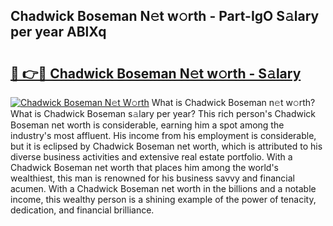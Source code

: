 ## Chadwick Boseman N𝚎t w𝚘rth - Part-IgO S𝚊lary per year ABlXq

# <h2><a href="http://gc1raj.nevu.top/?p=Chadwick+Boseman">🔗 👉🔴 Chadwick Boseman N𝚎t w𝚘rth - S𝚊lary</a></h2>

[![Chadwick Boseman N𝚎t W𝚘rth](https://i.imgur.com/Oavwk0R.jpeg)](http://gc1raj.nevu.top/?p=Chadwick+Boseman)
What is Chadwick Boseman n𝚎t w𝚘rth? What is Chadwick Boseman s𝚊lary per year?
This rich person's Chadwick Boseman net worth is considerable, earning him a spot among the industry's most affluent. His income from his employment is considerable, but it is eclipsed by Chadwick Boseman net worth, which is attributed to his diverse business activities and extensive real estate portfolio. With a Chadwick Boseman net worth that places him among the world's wealthiest, this man is renowned for his business savvy and financial acumen. With a Chadwick Boseman net worth in the billions and a notable income, this wealthy person is a shining example of the power of tenacity, dedication, and financial brilliance.
